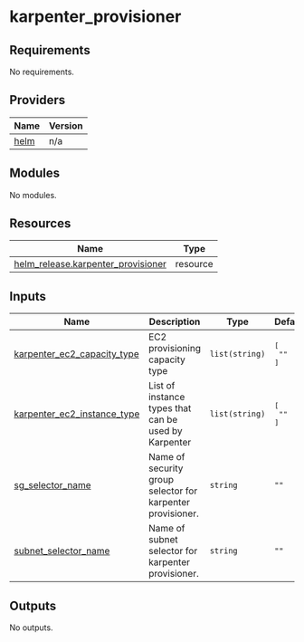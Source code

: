 # karpenter_provisioner

<!-- BEGINNING OF PRE-COMMIT-TERRAFORM DOCS HOOK -->
## Requirements

No requirements.

## Providers

| Name | Version |
|------|---------|
| <a name="provider_helm"></a> [helm](#provider\_helm) | n/a |

## Modules

No modules.

## Resources

| Name | Type |
|------|------|
| [helm_release.karpenter_provisioner](https://registry.terraform.io/providers/hashicorp/helm/latest/docs/resources/release) | resource |

## Inputs

| Name | Description | Type | Default | Required |
|------|-------------|------|---------|:--------:|
| <a name="input_karpenter_ec2_capacity_type"></a> [karpenter\_ec2\_capacity\_type](#input\_karpenter\_ec2\_capacity\_type) | EC2 provisioning capacity type | `list(string)` | <pre>[<br>  ""<br>]</pre> | no |
| <a name="input_karpenter_ec2_instance_type"></a> [karpenter\_ec2\_instance\_type](#input\_karpenter\_ec2\_instance\_type) | List of instance types that can be used by Karpenter | `list(string)` | <pre>[<br>  ""<br>]</pre> | no |
| <a name="input_sg_selector_name"></a> [sg\_selector\_name](#input\_sg\_selector\_name) | Name of security group selector for karpenter provisioner. | `string` | `""` | no |
| <a name="input_subnet_selector_name"></a> [subnet\_selector\_name](#input\_subnet\_selector\_name) | Name of subnet selector for karpenter provisioner. | `string` | `""` | no |

## Outputs

No outputs.
<!-- END OF PRE-COMMIT-TERRAFORM DOCS HOOK -->
